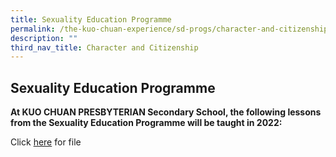 ```yaml
---
title: Sexuality Education Programme
permalink: /the-kuo-chuan-experience/sd-progs/character-and-citizenship-programme/sexuality-education-programme/
description: ""
third_nav_title: Character and Citizenship
---
```

## Sexuality Education Programme


**At KUO CHUAN PRESBYTERIAN Secondary School, the following lessons from the Sexuality Education Programme will be taught in 2022:**

Click [here](/files//SEd_2023.pdf) for file